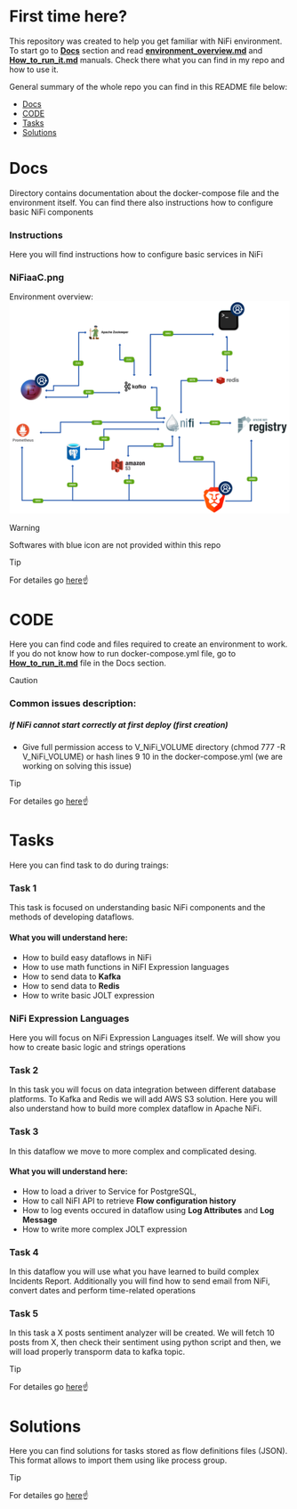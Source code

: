 # First time here?

This repository was created to help you get familiar with NiFi environment. To start go to [**Docs**](./Docs/)   section and read [**environment_overview.md**](./Docs/environment_overview.md) and [**How_to_run_it.md**](./Docs/How_to_run_it.md) manuals. Check there what you can find in my repo and how to use it. 

General summary of the whole repo you can find in this README file below:
- [Docs](#docs)
- [CODE](#code)
- [Tasks](#tasks)
- [Solutions](#solutions)


# Docs

Directory contains documentation about the docker-compose file and the environment itself. You can find there also instructions how to configure basic NiFi components

### Instructions

Here you will find instructions how to configure basic services in NiFi

### NiFiaaC.png

Environment overview:  
![NiFiaaC-Srodowisko.drawio.png](./Docs/NiFiaaC.png)

> [!WARNING]  
> Softwares with blue icon are not provided within this repo

> [!TIP] 
> For detailes go [here](./Docs/):point_up: 
# CODE

Here you can find code and files required to create an environment to work. If you do not know how to run docker-compose.yml file, go to  [**How_to_run_it.md**](./Docs/How_to_run_it.md) file in the Docs section.

> [!CAUTION] 
>### Common issues description:
>##### If NiFi cannot start correctly at first deploy (first creation)
>- Give full permission access to V_NiFi_VOLUME directory (chmod 777 -R V_NiFi_VOLUME) or hash lines 9 10 in the docker-compose.yml (we are working on solving this issue)

> [!TIP] 
> For detailes go [here](./CODE/):point_up: 

# Tasks

Here you can find task to do during traings:

### Task 1

This task is focused on understanding basic NiFi components and the methods of developing dataflows.

#### What you will understand here:

- How to build easy dataflows in NiFi
- How to use math functions in NiFI Expression languages
- How to send data to **Kafka**
- How to send data to **Redis**
- How to write basic JOLT expression

### NiFi Expression Languages

Here you will focus on NiFi Expression Languages itself. We will show you how to create basic logic and strings operations

### Task 2

In this task you will focus on data integration between different database platforms. To Kafka and Redis we will add AWS S3 solution. Here you will also understand how to build more complex dataflow in Apache NiFi.

### Task 3

In this dataflow we move to more complex and complicated desing.

#### What you will understand here:

- How to load a driver to Service for PostgreSQL,
- How to call NiFI API to retrieve **Flow configuration history**
- How to log events occured in dataflow using **Log Attributes** and **Log Message**
- How to write more complex JOLT expression

### Task 4

In this dataflow you will use what you have learned to build complex Incidents Report. Additionally you will find how to send email from NiFi, convert dates and perform time-related operations

### Task 5

In this task a X posts sentiment analyzer will be created. We will fetch 10 posts from X, then check their sentiment using python script and then, we will load properly transporm data to kafka topic.

> [!TIP] 
> For detailes go [here](./Tasks/):point_up:

# Solutions

Here you can find solutions for tasks stored as flow definitions files (JSON). This format allows to import them using like process group.

> [!TIP] 
> For detailes go [here](./Solutions/):point_up: 